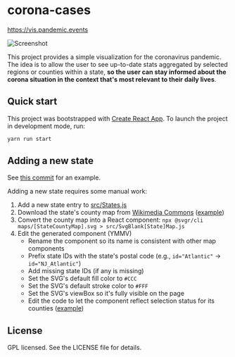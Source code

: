 # corona-cases

https://vis.pandemic.events

![Screenshot](https://vis.pandemic.events/screenshot.png)

This project provides a simple visualization for the coronavirus pandemic. The idea is to allow the user to see up-to-date stats aggregated by selected regions or counties within a state, **so the user can stay informed about the corona situation in the context that's most relevant to their daily lives**.

## Quick start

This project was bootstrapped with [Create React App](https://github.com/facebook/create-react-app). To launch the project in development mode, run:

```sh
yarn run start
```

## Adding a new state

See [this commit](https://github.com/owenchu/corona-cases/commit/3e9d1ce051d89bacb99a40a351e4f0b7729f4643) for an example.

Adding a new state requires some manual work:

1. Add a new state entry to [src/States.js](https://github.com/owenchu/corona-cases/blob/master/src/States.js)
2. Download the state's county map from [Wikimedia Commons](https://commons.wikimedia.org/) ([example](https://commons.wikimedia.org/wiki/File:Blank_California_Map.svg))
3. Convert the county map into a React component: `npx @svgr/cli maps/[StateCountyMap].svg > src/SvgBlank[State]Map.js`
4. Edit the generated component (YMMV)
    * Rename the component so its name is consistent with other map components
    * Prefix state IDs with the state's postal code (e.g., `id="Atlantic"` -> `id="NJ_Atlantic"`)
    * Add missing state IDs (if any is missing)
    * Set the SVG's default fill color to `#CCC`
    * Set the SVG's default stroke color to `#FFF`
    * Set the SVG's viewBox so it's fully visible on the page
    * Edit the code to let the component reflect selection status for its counties ([example](https://github.com/owenchu/corona-cases/commit/3e9d1ce051d89bacb99a40a351e4f0b7729f4643))

## License

GPL licensed. See the LICENSE file for details.
